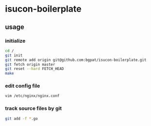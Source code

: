 # isucon-boilerplate

## usage

### initialize

```bash
cd /
git init
git remote add origin git@github.com:bgpat/isucon-boilerplate.git
git fetch origin master
git reset --hard FETCH_HEAD
make
```

### edit config file

```bash
vim /etc/nginx/nginx.conf
```

### track source files by git

```bash
git add -f *.go
```
